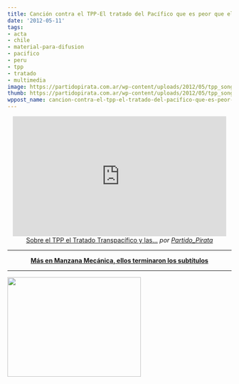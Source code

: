 ```yaml
---
title: Canción contra el TPP-El tratado del Pacífico que es peor que el ACTA
date: '2012-05-11'
tags:
- acta
- chile
- material-para-difusion
- pacifico
- peru
- tpp
- tratado
- multimedia
image: https://partidopirata.com.ar/wp-content/uploads/2012/05/tpp_song_five.jpg
thumb: https://partidopirata.com.ar/wp-content/uploads/2012/05/tpp_song_five-150x150.jpg
wppost_name: cancion-contra-el-tpp-el-tratado-del-pacifico-que-es-peor-que-el-acta
---
```


<center><iframe src="http://www.dailymotion.com/embed/video/xqs6v5" frameborder="0" width="480" height="270"></iframe>
<a href="http://www.dailymotion.com/video/xqs6v5_sobre-el-tpp-el-tratado-transpacifico-y-las-consecuencias-que-tendra_news" target="_blank">Sobre el TPP el Tratado Transpacífico y las...</a> <em>por <a href="http://www.dailymotion.com/Partido_Pirata" target="_blank">Partido_Pirata</a></em></center>

<hr />
<p style="text-align: center;"><strong><a href="http://www.manzanamecanica.org/2012/05/notpp_video_tpp_its_all_about_secrecy_con_musica_de_los_jackson_5.html" target="_blank">Más en Manzana Mecánica, ellos terminaron los subtítulos</a></strong></p>


<hr />

<a href="https://partidopirata.com.ar/wp-content/uploads/2012/05/tpp_song_five.jpg"><img class="size-full wp-image-4403" title="tpp_song_five" src="https://partidopirata.com.ar/wp-content/uploads/2012/05/tpp_song_five.jpg" alt="" width="300" height="224" /></a>


